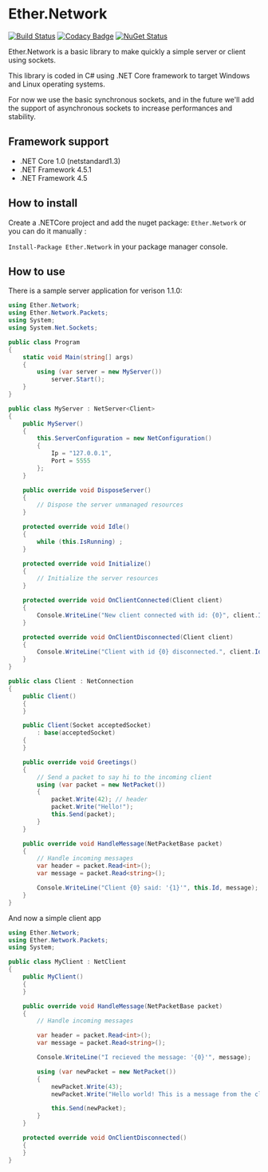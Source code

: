 # Ether.Network 

[![Build Status](https://travis-ci.org/Eastrall/Ether.Network.svg?branch=develop)](https://travis-ci.org/Eastrall/Ether.Network)
[![Codacy Badge](https://api.codacy.com/project/badge/Grade/e84d77087d6940f79061799383cc1432)](https://www.codacy.com/app/Eastrall/Ether.Network?utm_source=github.com&amp;utm_medium=referral&amp;utm_content=Eastrall/Ether.Network&amp;utm_campaign=Badge_Grade)
[![NuGet Status](https://img.shields.io/nuget/v/Ether.Network.svg)](https://www.nuget.org/packages/Ether.Network/)

Ether.Network is a basic library to make quickly a simple server or client using sockets.

This library is coded in C# using .NET Core framework to target Windows and Linux operating systems.

For now we use the basic synchronous sockets, and in the future we'll add the support of asynchronous sockets to increase performances and stability.

## Framework support

- .NET Core 1.0 (netstandard1.3)
- .NET Framework 4.5.1
- .NET Framework 4.5

## How to install

Create a .NETCore project and add the nuget package: `Ether.Network` or you can do it manually :

`Install-Package Ether.Network` in your package manager console.

## How to use

There is a sample server application for verison 1.1.0:

```c#
using Ether.Network;
using Ether.Network.Packets;
using System;
using System.Net.Sockets;

public class Program
{
    static void Main(string[] args)
    {
        using (var server = new MyServer())
            server.Start();
    }
}

public class MyServer : NetServer<Client>
{
    public MyServer()
    {
        this.ServerConfiguration = new NetConfiguration()
        {
            Ip = "127.0.0.1",
            Port = 5555
        };
    }

    public override void DisposeServer()
    {
        // Dispose the server unmanaged resources
    }

    protected override void Idle()
    {
        while (this.IsRunning) ;
    }

    protected override void Initialize()
    {
        // Initialize the server resources
    }

    protected override void OnClientConnected(Client client)
    {
        Console.WriteLine("New client connected with id: {0}", client.Id);
    }

    protected override void OnClientDisconnected(Client client)
    {
        Console.WriteLine("Client with id {0} disconnected.", client.Id);
    }
}

public class Client : NetConnection
{
    public Client()
    {
    }

    public Client(Socket acceptedSocket)
        : base(acceptedSocket)
    {
    }

    public override void Greetings()
    {
        // Send a packet to say hi to the incoming client
        using (var packet = new NetPacket())
        {
            packet.Write(42); // header
            packet.Write("Hello!");
            this.Send(packet);
        }
    }

    public override void HandleMessage(NetPacketBase packet)
    {
        // Handle incoming messages
        var header = packet.Read<int>();
        var message = packet.Read<string>();

        Console.WriteLine("Client {0} said: '{1}'", this.Id, message);
    }
}
```

And now a simple client app

```c#
using Ether.Network;
using Ether.Network.Packets;
using System;

public class MyClient : NetClient
{
    public MyClient()
    {
    }

    public override void HandleMessage(NetPacketBase packet)
    {
        // Handle incoming messages

        var header = packet.Read<int>();
        var message = packet.Read<string>();

        Console.WriteLine("I recieved the message: '{0}'", message);

        using (var newPacket = new NetPacket())
        {
            newPacket.Write(43);
            newPacket.Write("Hello world! This is a message from the client");

            this.Send(newPacket);
        }
    }

    protected override void OnClientDisconnected()
    {
    }
}
```

[netdelayer]: src/Ether.Network/NetDelayer.cs
[netserver]: src/Ether.Network/NetServer.cs
[netclient]: src/Ether.Network/NetClient.cs
[netpacket]: src/Ether.Network/Packets/NetPacket.cs
[netpacketbase]: src/Ether.Network/Packets/NetPacketBase.cs
[netconnection]: src/Ether.Network/NetConnection.cs
